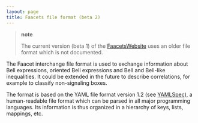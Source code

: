 ```yaml
---
layout: page
title: Faacets file format (beta 2)
---
```


> **note**
>
> The current version (beta 1) of the
> [FaacetsWebsite](http://www.faacets.com) uses an older file format
> which is not documented.

The Faacet interchange file format is used to exchange information about
Bell expressions, oriented Bell expressions and Bell and Bell-like
inequalities. It could be extended in the future to describe
correlations, for example to classify non-signaling boxes.

The format is based on the YAML file format version 1.2 (see
[YAMLSpec](http://www.yaml.org/spec/1.2/spec.html)), a human-readable
file format which can be parsed in all major programming languages. Its
information is thus organized in a hierarchy of keys, lists, mappings,
etc.
